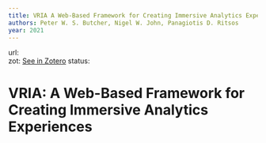 ```yaml
---
title: VRIA A Web-Based Framework for Creating Immersive Analytics Experiences
authors: Peter W. S. Butcher, Nigel W. John, Panagiotis D. Ritsos
year: 2021
---
```

url:  
zot: [See in Zotero](zotero://select/items/@butcherVRIAWebBasedFramework2021)
status:
# VRIA: A Web-Based Framework for Creating Immersive Analytics Experiences




